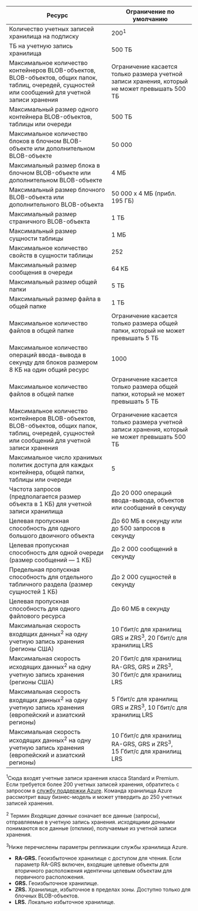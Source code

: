 | Ресурс | Ограничение по умолчанию |
| --- | --- |
| Количество учетных записей хранилища на подписку |200<sup>1</sup> |
| ТБ на учетную запись хранилища |500 TБ |
| Максимальное количество контейнеров BLOB-объектов, BLOB-объектов, общих папок, таблиц, очередей, сущностей или сообщений для учетной записи хранения |Ограничение касается только размера учетной записи хранения, который не может превышать 500 ТБ |
| Максимальный размер одного контейнера BLOB-объектов, таблицы или очереди |500 TБ |
| Максимальное количество блоков в блочном BLOB-объекте или дополнительном BLOB-объекте |50 000 |
| Максимальный размер блока в блочном BLOB-объекте или дополнительном BLOB-объекте |4 МБ |
| Максимальный размер блочного BLOB-объекта или дополнительного BLOB-объекта |50 000 x 4 МБ (прибл. 195 ГБ) |
| Максимальный размер страничного BLOB-объекта |1 TБ |
| Максимальный размер сущности таблицы |1 МБ |
| Максимальное количество свойств в сущности таблицы |252 |
| Максимальный размер сообщения в очереди |64 КБ |
| Максимальный размер общей папки |5 ТБ |
| Максимальный размер файла в общей папке |1 TБ |
| Максимальное количество файлов в общей папке |Ограничение касается только размера общей папки, который не может превышать 5 ТБ |
| Максимальное количество операций ввода-вывода в секунду для блоков размером 8 КБ на один общий ресурс |1000 |
| Максимальное количество файлов в общей папке |Ограничение касается только размера общей папки, который не может превышать 5 ТБ |
| Максимальное количество контейнеров BLOB-объектов, BLOB-объектов, общих папок, таблиц, очередей, сущностей или сообщений для учетной записи хранения |Ограничение касается только размера учетной записи хранения, который не может превышать 500 ТБ |
| Максимальное число хранимых политик доступа для каждых контейнера, общей папки, таблицы или очереди |5 |
| Частота запросов (предполагается размер объекта в 1 КБ) для учетной записи хранилища |До 20 000 операций ввода-вывода, объектов или сообщений в секунду |
| Целевая пропускная способность для одного большого двоичного объекта |До 60 МБ в секунду или до 500 запросов в секунду |
| Целевая пропускная способность для одной очереди (размер сообщений — 1 КБ) |До 2 000 сообщений в секунду |
| Предельная пропускная способность для отдельного табличного раздела (размер сущностей 1 КБ) |До 2 000 сущностей в секунду |
| Целевая пропускная способность для одного файлового ресурса |До 60 МБ в секунду |
| Максимальная скорость входящих данных<sup>2</sup> на одну учетную запись хранения (регионы США) |10 Гбит/c для хранилищ GRS и ZRS<sup>3</sup>, 20 Гбит/c для хранилищ LRS |
| Максимальная скорость исходящих данных<sup>2</sup> на одну учетную запись хранения (регионы США) |20 Гбит/с для хранилищ RA-GRS, GRS и ZRS<sup>3</sup>, 30 Гбит/с для хранилищ LRS |
| Максимальная скорость входящих данных<sup>2</sup> на одну учетную запись хранения (европейский и азиатский регионы) |5 Гбит/c для хранилищ GRS и ZRS<sup>3</sup>, 10 Гбит/c для хранилищ LRS |
| Максимальная скорость исходящих данных<sup>2</sup> на одну учетную запись хранения (европейский и азиатский регионы) |10 Гбит/с для хранилищ RA-GRS, GRS и ZRS<sup>3</sup>, 15 Гбит/с для хранилищ LRS |

<sup>1</sup>Сюда входят учетные записи хранения класса Standard и Premium. Если требуется более 200 учетных записей хранения, обратитесь с запросом в [службу поддержки Azure](https://azure.microsoft.com/support/faq/). Команда хранилища Azure рассмотрит вашу бизнес-модель и может утвердить до 250 учетных записей хранения. 

<sup>2</sup> Термин *Входящие данные* означает все данные (запросы), отправляемые в учетную запись хранения. *исходящими данными* понимаются все данные (отклики), получаемые из учетной записи хранения.  

<sup>3</sup>Ниже перечислены параметры репликации службы хранилища Azure.

* **RA-GRS.** Геоизбыточное хранилище с доступом для чтения. Если параметр RA-GRS включен, входящие целевые объекты для вторичного расположения идентичны целевым объектам для первичного расположения.
* **GRS.** Геоизбыточное хранилище. 
* **ZRS.** Хранилище, избыточное в пределах зоны. Доступно только для блочных BLOB-объектов. 
* **LRS.** Локально избыточное хранилище. 



<!--HONumber=Nov16_HO3-->


